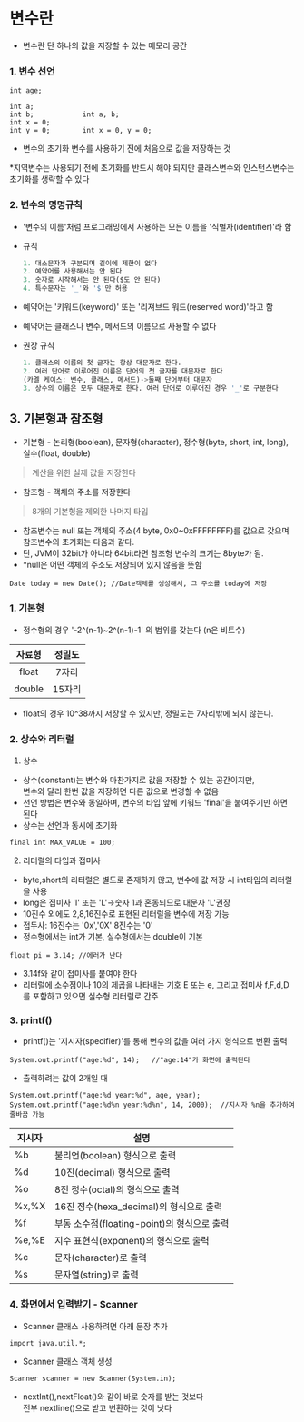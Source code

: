 # 변수란
* 변수란 단 하나의 값을 저장할 수 있는 메모리 공간

### 1. 변수 선언
```
int age;
```
```
int a;                  
int b;            int a, b;
int x = 0;
int y = 0;        int x = 0, y = 0;
``` 
* 변수의 초기화 
변수를 사용하기 전에 처음으로 값을 저장하는 것

*지역변수는 사용되기 전에 초기화를 반드시 해야 되지만 클래스변수와 인스턴스변수는 초기화를 생략할 수 있다

### 2. 변수의 명명규칙
* '변수의 이름'처럼 프로그래밍에서 사용하는 모든 이름을 '식별자(identifier)'라 함
* 규칙
  ```python
  1. 대소문자가 구분되며 길이에 제한이 없다
  2. 예약어를 사용해서는 안 된다
  3. 숫자로 시작해서는 안 된다($도 안 된다)
  4. 특수문자는 '_'와 '$'만 허용
  ```

* 예약어는 '키워드(keyword)' 또는 '리져브드 워드(reserved word)'라고 함
* 예약어는 클래스나 변수, 메서드의 이름으로 사용할 수 없다
* 권장 규칙
  ```python
  1. 클래스의 이름의 첫 글자는 항상 대문자로 한다.
  2. 여러 단어로 이루어진 이름은 단어의 첫 글자를 대문자로 한다
  (카멜 케이스: 변수, 클래스, 메서드)->둘째 단어부터 대문자
  3. 상수의 이름은 모두 대문자로 한다. 여러 단어로 이루어진 경우 '_'로 구분한다
  ```

## 3. 기본형과 참조형
* 기본형 - 논리형(boolean), 문자형(character), 정수형(byte, short, int, long), 실수(float, double)
> 계산을 위한 실제 값을 저장한다
* 참조형 - 객체의 주소를 저장한다
> 8개의 기본형을 제외한 나머지 타입 

* 참조변수는 null 또는 객체의 주소(4 byte, 0x0~0xFFFFFFFF)를 값으로 갖으며 참조변수의 초기화는 다음과 같다.
* 단, JVM이 32bit가 아니라 64bit라면 참조형 변수의 크기는 8byte가 됨.
* *null은 어떤 객체의 주소도 저장되어 있지 않음을 뜻함
```
Date today = new Date(); //Date객체를 생성해서, 그 주소를 today에 저장
```

### 1. 기본형
* 정수형의 경우 
'-2^(n-1)~2^(n-1)-1'
의 범위를 갖는다
(n은 비트수)

|자료형|정밀도|
|:---:|:---:|
|float|7자리|
|double|15자리
* float의 경우 10^38까지 저장할 수 있지만, 정밀도는 7자리밖에 되지 않는다.

### 2. 상수와 리터럴
1. 상수
* 상수(constant)는 변수와 마찬가지로 값을 저장할 수 있는 공간이지만, <br>변수와 달리 한번 값을 저장하면 다른 값으로 변경할 수 없음
* 선언 방법은 변수와 동일하며, 변수의 타입 앞에 키워드 'final'을 붙여주기만 하면 된다
* 상수는 선언과 동시에 초기화
```
final int MAX_VALUE = 100;
```
2. 리터럴의 타입과 접미사
* byte,short의 리터럴은 별도로 존재하지 않고, 변수에 값 저장 시 int타입의 리터럴을 사용
* long은 접미사 'l' 또는 'L'->숫자 1과 혼동되므로 대문자 'L'권장
* 10진수 외에도 2,8,16진수로 표현된 리터럴을 변수에 저장 가능
* 접두사: 16진수는 '0x','0X' 8진수는 '0'
* 정수형에서는 int가 기본, 실수형에서는 double이 기본
```
float pi = 3.14; //에러가 난다
```
* 3.14f와 같이 접미사를 붙여야 한다
* 리터럴에 소수점이나 10의 제곱을 나타내는 기호 E 또는 e, 그리고 접미사 f,F,d,D를 포함하고 있으면 실수형 리터럴로 간주

### 3. printf()
* printf()는 '지시자(specifier)'를 통해 변수의 값을 여러 가지 형식으로 변환 출력
```
System.out.printf("age:%d", 14);   //"age:14"가 화면에 출력된다
```
* 출력하려는 값이 2개일 때
```
System.out.printf("age:%d year:%d", age, year);
System.out.printf("age:%d%n year:%d%n", 14, 2000);  //지시자 %n을 추가하여 줄바꿈 가능
```

지시자|설명
---|---
%b|불리언(boolean) 형식으로 출력
%d|10진(decimal) 형식으로 출력
%o|8진 정수(octal)의 형식으로 출력
%x,%X|16진 정수(hexa_decimal)의 형식으로 출력
%f|부동 소수점(floating-point)의 형식으로 출력
%e,%E|지수 표현식(exponent)의 형식으로 출력
%c|문자(character)로 출력
%s|문자열(string)로 출력

### 4. 화면에서 입력받기 - Scanner
* Scanner 클래스 사용하려면 아래 문장 추가
```
import java.util.*;  
```
* Scanner 클래스 객체 생성
```
Scanner scanner = new Scanner(System.in);
```
* nextInt(),nextFloat()와 같이 바로 숫자를 받는 것보다
<br> 전부 nextline()으로 받고 변환하는 것이 낫다
